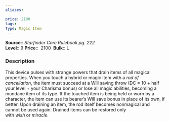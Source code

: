```yaml
---
aliases: 

price: 2100
tags: 
Type: Magic Item
---
```

**Source**:: _Starfinder Core Rulebook pg. 222_  
**Level**:: 9
**Price**::  2100 
**Bulk**:: L

### Description

This device pulses with strange powers that drain items of all magical properties. When you touch a hybrid or magic item with a _rod of cancellation_, the item must succeed at a Will saving throw (DC = 10 + half your level + your Charisma bonus) or lose all magic abilities, becoming a mundane item of its type. If the touched item is being held or worn by a character, the item can use its bearer’s Will save bonus in place of its own, if better. Upon draining an item, the rod itself becomes nonmagical and cannot be used again. Drained items can be restored only with _wish_ or _miracle_.
